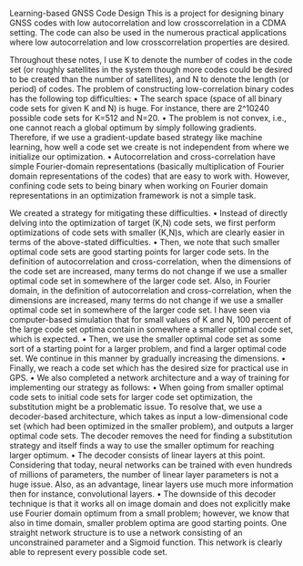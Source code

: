Learning-based GNSS Code Design
This is a project for designing binary GNSS codes with low autocorrelation and low crosscorrelation in a CDMA setting. The code can also be used in the numerous practical applications where low autocorrelation and low crosscorrelation properties are desired.

Throughout these notes, I use K to denote the number of codes in the code set (or roughly satellites in the system though more codes could be desired to be created than the number of satellites), and N to denote the length (or period) of codes.
The problem of constructing low-correlation binary codes has the following top difficulties:
•	The search space (space of all binary code sets for given K and N) is huge. For instance, there are 2^10240 possible code sets for K=512 and N=20.
•	The problem is not convex, i.e., one cannot reach a global optimum by simply following gradients. Therefore, if we use a gradient-update based strategy like machine learning, how well a code set we create is not independent from where we initialize our optimization.
•	Autocorrelation and cross-correlation have simple Fourier-domain representations (basically multiplication of Fourier domain representations of the codes) that are easy to work with. However, confining code sets to being binary when working on Fourier domain representations in an optimization framework is not a simple task.

We created a strategy for mitigating these difficulties.
•	Instead of directly delving into the optimization of target (K,N) code sets, we first perform optimizations of code sets with smaller (K,N)s, which are clearly easier in terms of the above-stated difficulties. 
•	Then, we note that such smaller optimal code sets are good starting points for larger code sets. In the definition of autocorrelation and cross-correlation, when the dimensions of the code set are increased, many terms do not change if we use a smaller optimal code set in somewhere of the larger code set. Also, in Fourier domain, in the definition of autocorrelation and cross-correlation, when the dimensions are increased, many terms do not change if we use a smaller optimal code set in somewhere of the larger code set. I have seen via computer-based simulation that for small values of K and N, 100 percent of the large code set optima contain in somewhere a smaller optimal code set, which is expected.
•	Then, we use the smaller optimal code set as some sort of a starting point for a larger problem, and find a larger optimal code set. We continue in this manner by gradually increasing the dimensions.
•	Finally, we reach a code set which has the desired size for practical use in GPS.
•	We also completed a network architecture and a way of training for implementing our strategy as follows:
•	When going from smaller optimal code sets to initial code sets for larger code set optimization, the substitution might be a problematic issue. To resolve that, we use a decoder-based architecture, which takes as input a low-dimensional code set (which had been optimized in the smaller problem), and outputs a larger optimal code sets. The decoder removes the need for finding a substitution strategy and itself finds a way to use the smaller optimum for reaching larger optimum.
•	The decoder consists of linear layers at this point. Considering that today, neural networks can be trained with even hundreds of millions of parameters, the number of linear layer parameters is not a huge issue. Also, as an advantage, linear layers use much more information then for instance, convolutional layers.
•	The downside of this decoder technique is that it works all on image domain and does not explicitly make use Fourier domain optimum from a small problem; however, we know that also in time domain, smaller problem optima are good starting points. One straight network structure is to use a network consisting of an unconstrained parameter and a Sigmoid function. This network is clearly able to represent every possible code set.

